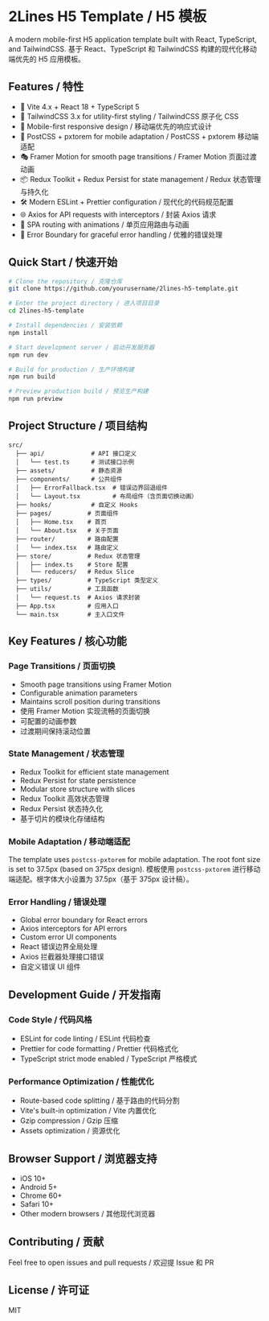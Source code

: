 # 2Lines H5 Template / H5 模板

A modern mobile-first H5 application template built with React, TypeScript, and TailwindCSS.
基于 React、TypeScript 和 TailwindCSS 构建的现代化移动端优先的 H5 应用模板。

## Features / 特性

- 🚀 Vite 4.x + React 18 + TypeScript 5
- 🎨 TailwindCSS 3.x for utility-first styling / TailwindCSS 原子化 CSS
- 📱 Mobile-first responsive design / 移动端优先的响应式设计
- 🔧 PostCSS + pxtorem for mobile adaptation / PostCSS + pxtorem 移动端适配
- 🎭 Framer Motion for smooth page transitions / Framer Motion 页面过渡动画
- 📦 Redux Toolkit + Redux Persist for state management / Redux 状态管理与持久化
- 🛠️ Modern ESLint + Prettier configuration / 现代化的代码规范配置
- 🌐 Axios for API requests with interceptors / 封装 Axios 请求
- 🔄 SPA routing with animations / 单页应用路由与动画
- 🎯 Error Boundary for graceful error handling / 优雅的错误处理

## Quick Start / 快速开始

```bash
# Clone the repository / 克隆仓库
git clone https://github.com/yourusername/2lines-h5-template.git

# Enter the project directory / 进入项目目录
cd 2lines-h5-template

# Install dependencies / 安装依赖
npm install

# Start development server / 启动开发服务器
npm run dev

# Build for production / 生产环境构建
npm run build

# Preview production build / 预览生产构建
npm run preview
```

## Project Structure / 项目结构

```
src/
  ├── api/             # API 接口定义
  │   └── test.ts      # 测试接口示例
  ├── assets/          # 静态资源
  ├── components/      # 公共组件
  │   ├── ErrorFallback.tsx  # 错误边界回退组件
  │   └── Layout.tsx         # 布局组件（含页面切换动画）
  ├── hooks/           # 自定义 Hooks
  ├── pages/          # 页面组件
  │   ├── Home.tsx    # 首页
  │   └── About.tsx   # 关于页面
  ├── router/         # 路由配置
  │   └── index.tsx   # 路由定义
  ├── store/          # Redux 状态管理
  │   ├── index.ts    # Store 配置
  │   └── reducers/   # Redux Slice
  ├── types/          # TypeScript 类型定义
  ├── utils/          # 工具函数
  │   └── request.ts  # Axios 请求封装
  ├── App.tsx         # 应用入口
  └── main.tsx        # 主入口文件
```

## Key Features / 核心功能

### Page Transitions / 页面切换

- Smooth page transitions using Framer Motion
- Configurable animation parameters
- Maintains scroll position during transitions
- 使用 Framer Motion 实现流畅的页面切换
- 可配置的动画参数
- 过渡期间保持滚动位置

### State Management / 状态管理

- Redux Toolkit for efficient state management
- Redux Persist for state persistence
- Modular store structure with slices
- Redux Toolkit 高效状态管理
- Redux Persist 状态持久化
- 基于切片的模块化存储结构

### Mobile Adaptation / 移动端适配

The template uses `postcss-pxtorem` for mobile adaptation. The root font size is set to 37.5px (based on 375px design).
模板使用 `postcss-pxtorem` 进行移动端适配。根字体大小设置为 37.5px（基于 375px 设计稿）。

### Error Handling / 错误处理

- Global error boundary for React errors
- Axios interceptors for API errors
- Custom error UI components
- React 错误边界全局处理
- Axios 拦截器处理接口错误
- 自定义错误 UI 组件

## Development Guide / 开发指南

### Code Style / 代码风格

- ESLint for code linting / ESLint 代码检查
- Prettier for code formatting / Prettier 代码格式化
- TypeScript strict mode enabled / TypeScript 严格模式

### Performance Optimization / 性能优化

- Route-based code splitting / 基于路由的代码分割
- Vite's built-in optimization / Vite 内置优化
- Gzip compression / Gzip 压缩
- Assets optimization / 资源优化

## Browser Support / 浏览器支持

- iOS 10+
- Android 5+
- Chrome 60+
- Safari 10+
- Other modern browsers / 其他现代浏览器

## Contributing / 贡献

Feel free to open issues and pull requests / 欢迎提 Issue 和 PR

## License / 许可证

MIT
